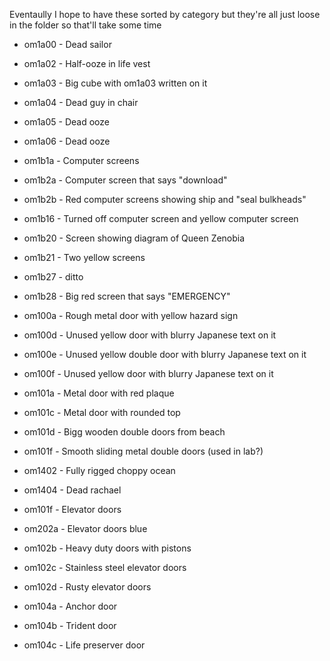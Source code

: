 Eventaully I hope to have these sorted by category but they're all just loose in the folder so that'll take some time
* om1a00 - Dead sailor
* om1a02 - Half-ooze in life vest
* om1a03 - Big cube with om1a03 written on it
* om1a04 - Dead guy in chair
* om1a05 - Dead ooze
* om1a06 - Dead ooze
* om1b1a - Computer screens
* om1b2a - Computer screen that says "download"
* om1b2b - Red computer screens showing ship and "seal bulkheads"
* om1b16 - Turned off computer screen and yellow computer screen
* om1b20 - Screen showing diagram of Queen Zenobia
* om1b21 - Two yellow screens
* om1b27 - ditto
* om1b28 - Big red screen that says "EMERGENCY"
* om100a - Rough metal door with yellow hazard sign
* om100d - Unused yellow door with blurry Japanese text on it
* om100e - Unused yellow double door with blurry Japanese text on it
* om100f - Unused yellow door with blurry Japanese text on it
* om101a - Metal door with red plaque
* om101c - Metal door with rounded top
* om101d - Bigg wooden double doors from beach
* om101f - Smooth sliding metal double doors (used in lab?)




* om1402 - Fully rigged choppy ocean
* om1404 - Dead rachael
* om101f - Elevator doors
* om202a - Elevator doors blue
* om102b - Heavy duty doors with pistons
* om102c - Stainless steel elevator doors
* om102d - Rusty elevator doors
* om104a - Anchor door
* om104b - Trident door
* om104c - Life preserver door
